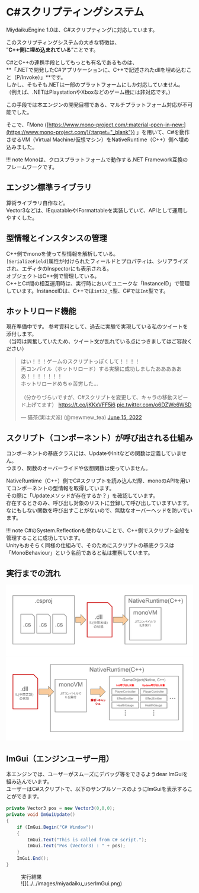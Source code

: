 # C#スクリプティングシステム

MiydaikuEngine 1.0は、C#スクリプティングに対応しています。  

このスクリプティングシステムの大きな特徴は、  
”**C++側に埋め込まれている**”ことです。  

C#とC++の連携手段としてもっとも有名であるものは、  
**「.NETで開発したC#アプリケーションに、C++で記述されたdllを埋め込むこと（P/Invoke）」**です。  
しかし、そもそも.NETは一部のプラットフォームにしか対応していません。  
（例えば、.NETはPlaystationやXboxなどのゲーム機には非対応です。）  

この手段では本エンジンの開発目標である、マルチプラットフォーム対応が不可能でした。  
  
そこで、「Mono ([https://www.mono-project.com/:material-open-in-new:](https://www.mono-project.com/){:target="_blank"}) 」を用いて、C#を動作させるVM（Virtual Machine/仮想マシン）をNativeRuntime（C++）側へ埋め込みました。  

!!! note
    Monoは、クロスプラットフォームで動作する.NET Framework互換のフレームワークです。


## エンジン標準ライブラリ

算術ライブラリ自作など。  
Vector3などは、IEquatableやIFormattableを実装していて、APIとして運用しやすくした。  

## 型情報とインスタンスの管理

C++側でmonoを使って型情報を解析している。  
`[SerializeField]`属性が付けられたフィールドとプロパティは、シリアライズされ、エディタのInspectorにも表示される。  
オブジェクトはC++側で管理している。  
C++とC#間の相互運用時は、実行時においてユニークな「InstanceID」で管理しています。InstanceIDは、C++では`int32_t`型、C#では`Int`型です。  

## ホットリロード機能

現在準備中です。
参考資料として、過去に実験で実現している私のツイートを添付します。  
（当時は興奮していたため、ツイート文が乱れている点につきましてはご容赦ください）
<blockquote class="twitter-tweet"><p lang="ja" dir="ltr">はい！！！ゲームのスクリプトっぽくして！！！！<br>再コンパイル（ホットリロード）する実験に成功しましたああああああ！！！！！！！<br>ホットリロードめちゃ苦労した…<br><br>（分かりづらいですが、C#スクリプトを変更して、キャラの移動スピード上げてます） <a href="https://t.co/jKKxVFF5i6">https://t.co/jKKxVFF5i6</a> <a href="https://t.co/o6DZWe6WSD">pic.twitter.com/o6DZWe6WSD</a></p>&mdash; 猫茶(実は犬派) (@mewmew_tea) <a href="https://twitter.com/mewmew_tea/status/1536982292413181952?ref_src=twsrc%5Etfw">June 15, 2022</a></blockquote> <script async src="https://platform.twitter.com/widgets.js" charset="utf-8"></script>


## スクリプト（コンポーネント）が呼び出される仕組み

コンポーネントの基底クラスには、UpdateやInitなどの関数は定義していません。  
つまり、関数のオーバーライドや仮想関数は使っていません。  
  
NativeRuntime（C++）側でC#スクリプトを読み込んだ際、monoのAPIを用いてコンポーネントの型情報を取得しています。  
その際に「Updateメソッドが存在するか？」を確認しています。  
存在するときのみ、呼び出し対象のリストに登録して呼び出していますいます。  
なにもしない関数を呼び出すことがないので、無駄なオーバーヘッドを防いでいます。  

!!! note
    C#のSystem.Reflectionも使わないことで、C++側でスクリプト全般を管理することに成功しています。  
    Unityもおそらく同様の仕組みで、そのためにスクリプトの基底クラスは「MonoBehaviour」という名前であると私は推察しています。

## 実行までの流れ

![](../../images/CSScriptSystem_Flow.svg)
![](../../images/CSScriptSystem_EventFunction.svg)

## ImGui（エンジンユーザー用）

本エンジンでは、ユーザーがスムーズにデバッグ等をできるようdear ImGuiを組み込んでいます。  
ユーザーはC#スクリプトで、以下のサンプルソースのようにImGuiを表示することができます。

```C# title="C#スクリプトからImGuiウィンドウを表示"
private Vector3 pos = new Vector3(0,0,0);
private void ImGuiUpdate()
{
    if (ImGui.Begin("C# Window"))
    {
        ImGui.Text("This is called from C# script.");
        ImGui.Text("Pos (Vector3) : " + pos);
    }
    ImGui.End();
}
```


<figure markdown>
<figcaption>実行結果</figcaption>
![](../../images/miyadaiku_userImGui.png)
</figure>
